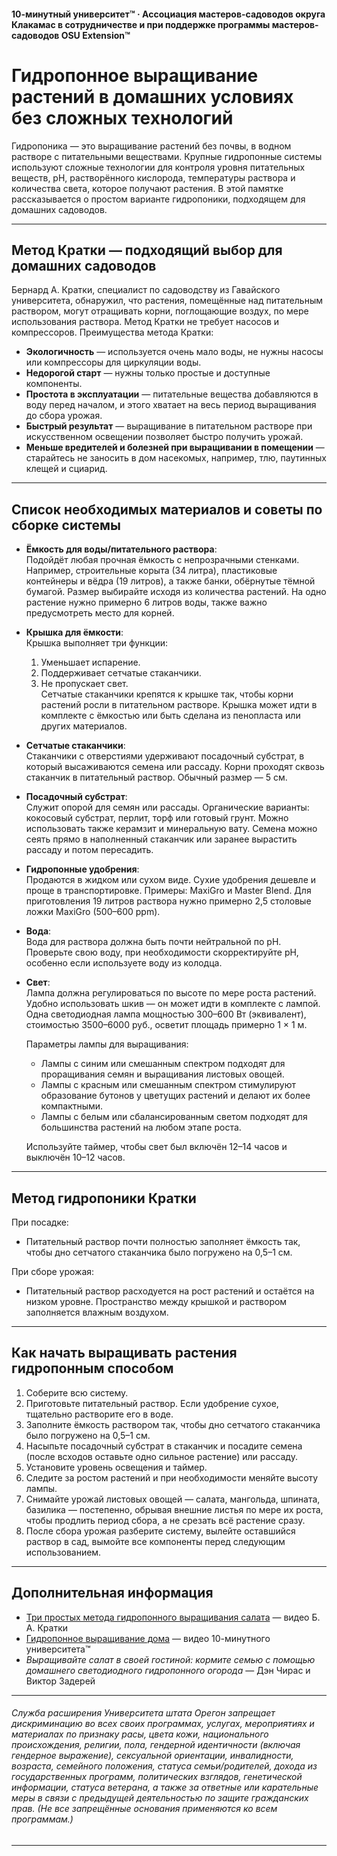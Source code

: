 #### 10-минутный университет™ · Ассоциация мастеров-садоводов округа Клакамас в сотрудничестве и при поддержке программы мастеров-садоводов OSU Extension™ 

# Гидропонное выращивание растений в домашних условиях без сложных технологий

Гидропоника — это выращивание растений без почвы, в водном растворе с питательными веществами. Крупные гидропонные системы используют сложные технологии для контроля уровня питательных веществ, pH, растворённого кислорода, температуры раствора и количества света, которое получают растения. В этой памятке рассказывается о простом варианте гидропоники, подходящем для домашних садоводов.

---

## Метод Кратки — подходящий выбор для домашних садоводов

Бернард А. Кратки, специалист по садоводству из Гавайского университета, обнаружил, что растения, помещённые над питательным раствором, могут отращивать корни, поглощающие воздух, по мере использования раствора. Метод Кратки не требует насосов и компрессоров. Преимущества метода Кратки:

- **Экологичность** — используется очень мало воды, не нужны насосы или компрессоры для циркуляции воды.
- **Недорогой старт** — нужны только простые и доступные компоненты.
- **Простота в эксплуатации** — питательные вещества добавляются в воду перед началом, и этого хватает на весь период выращивания до сбора урожая.
- **Быстрый результат** — выращивание в питательном растворе при искусственном освещении позволяет быстро получить урожай.
- **Меньше вредителей и болезней при выращивании в помещении** — старайтесь не заносить в дом насекомых, например, тлю, паутинных клещей и сциарид.

---

## Список необходимых материалов и советы по сборке системы

- **Ёмкость для воды/питательного раствора**:  
  Подойдёт любая прочная ёмкость с непрозрачными стенками. Например, строительные корыта (34 литра), пластиковые контейнеры и вёдра (19 литров), а также банки, обёрнутые тёмной бумагой. Размер выбирайте исходя из количества растений. На одно растение нужно примерно 6 литров воды, также важно предусмотреть место для корней.

- **Крышка для ёмкости**:  
  Крышка выполняет три функции:  
  1. Уменьшает испарение.  
  2. Поддерживает сетчатые стаканчики.  
  3. Не пропускает свет.  
  Сетчатые стаканчики крепятся к крышке так, чтобы корни растений росли в питательном растворе. Крышка может идти в комплекте с ёмкостью или быть сделана из пенопласта или других материалов.

- **Сетчатые стаканчики**:  
  Стаканчики с отверстиями удерживают посадочный субстрат, в который высаживаются семена или рассаду. Корни проходят сквозь стаканчик в питательный раствор. Обычный размер — 5 см.

- **Посадочный субстрат**:  
  Служит опорой для семян или рассады. Органические варианты: кокосовый субстрат, перлит, торф или готовый грунт. Можно использовать также керамзит и минеральную вату. Семена можно сеять прямо в наполненный стаканчик или заранее вырастить рассаду и потом пересадить.

- **Гидропонные удобрения**:  
  Продаются в жидком или сухом виде. Сухие удобрения дешевле и проще в транспортировке. Примеры: MaxiGro и Master Blend. Для приготовления 19 литров раствора нужно примерно 2,5 столовые ложки MaxiGro (500–600 ppm).

- **Вода**:  
  Вода для раствора должна быть почти нейтральной по pH. Проверьте свою воду, при необходимости скорректируйте pH, особенно если используете воду из колодца.

- **Свет**:  
  Лампа должна регулироваться по высоте по мере роста растений. Удобно использовать шкив — он может идти в комплекте с лампой. Одна светодиодная лампа мощностью 300–600 Вт (эквивалент), стоимостью 3500–6000 руб., осветит площадь примерно 1 × 1 м.

  Параметры лампы для выращивания:
  - Лампы с синим или смешанным спектром подходят для проращивания семян и выращивания листовых овощей.
  - Лампы с красным или смешанным спектром стимулируют образование бутонов у цветущих растений и делают их более компактными.
  - Лампы с белым или сбалансированным светом подходят для большинства растений на любом этапе роста.

  Используйте таймер, чтобы свет был включён 12–14 часов и выключён 10–12 часов.

---

## Метод гидропоники Кратки

При посадке:
- Питательный раствор почти полностью заполняет ёмкость так, чтобы дно сетчатого стаканчика было погружено на 0,5–1 см.

При сборе урожая:
- Питательный раствор расходуется на рост растений и остаётся на низком уровне. Пространство между крышкой и раствором заполняется влажным воздухом.

---

## Как начать выращивать растения гидропонным способом

1. Соберите всю систему.
2. Приготовьте питательный раствор. Если удобрение сухое, тщательно растворите его в воде.
3. Заполните ёмкость раствором так, чтобы дно сетчатого стаканчика было погружено на 0,5–1 см.
4. Насыпьте посадочный субстрат в стаканчик и посадите семена (после всходов оставьте одно сильное растение) или рассаду.
5. Установите уровень освещения и таймер.
6. Следите за ростом растений и при необходимости меняйте высоту лампы.
7. Снимайте урожай листовых овощей — салата, мангольда, шпината, базилика — постепенно, обрывая внешние листья по мере их роста, чтобы продлить период сбора, а не срезать всё растение сразу.
8. После сбора урожая разберите систему, вылейте оставшийся раствор в сад, вымойте все компоненты перед следующим использованием.

---

## Дополнительная информация

- [Три простых метода гидропонного выращивания салата](https://www.youtube.com/watch?v=jiGQsfiPwkI) — видео Б. А. Кратки
- [Гидропонное выращивание дома](http://www.cmastergardeners.org/10-minute-university) — видео 10-минутного университета™
- *Выращивайте салат в своей гостиной: кормите семью с помощью домашнего светодиодного гидропонного огорода* — Дэн Чирас и Виктор Задерей

---

###### Служба расширения Университета штата Орегон запрещает дискриминацию во всех своих программах, услугах, мероприятиях и материалах по признаку расы, цвета кожи, национального происхождения, религии, пола, гендерной идентичности (включая гендерное выражение), сексуальной ориентации, инвалидности, возраста, семейного положения, статуса семьи/родителей, дохода из государственных программ, политических взглядов, генетической информации, статуса ветерана, а также за ответные или карательные меры в связи с предыдущей деятельностью по защите гражданских прав. (Не все запрещённые основания применяются ко всем программам.)
---